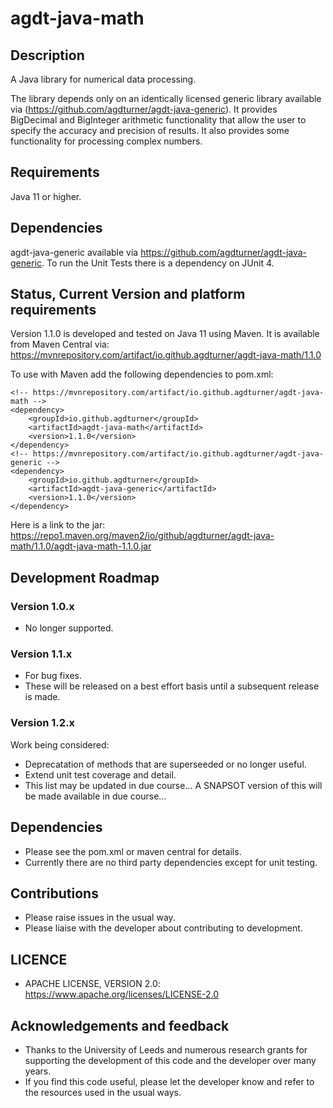 # agdt-java-math

## Description
A Java library for numerical data processing.

The library depends only on an identically licensed generic library available via (https://github.com/agdturner/agdt-java-generic). It provides BigDecimal and BigInteger arithmetic functionality that allow the user to specify the accuracy and precision of results. It also provides some functionality for processing complex numbers.

## Requirements
Java 11 or higher.

## Dependencies
agdt-java-generic available via https://github.com/agdturner/agdt-java-generic.
To run the Unit Tests there is a dependency on JUnit 4.

## Status, Current Version and platform requirements
Version 1.1.0 is developed and tested on Java 11 using Maven. It is available from Maven Central via: https://mvnrepository.com/artifact/io.github.agdturner/agdt-java-math/1.1.0

To use with Maven add the following dependencies to pom.xml:
```
<!-- https://mvnrepository.com/artifact/io.github.agdturner/agdt-java-math -->
<dependency>
    <groupId>io.github.agdturner</groupId>
    <artifactId>agdt-java-math</artifactId>
    <version>1.1.0</version>
</dependency>
<!-- https://mvnrepository.com/artifact/io.github.agdturner/agdt-java-generic -->
<dependency>
    <groupId>io.github.agdturner</groupId>
    <artifactId>agdt-java-generic</artifactId>
    <version>1.1.0</version>
</dependency>
```
Here is a link to the jar:
https://repo1.maven.org/maven2/io/github/agdturner/agdt-java-math/1.1.0/agdt-java-math-1.1.0.jar

## Development Roadmap
### Version 1.0.x
- No longer supported.
### Version 1.1.x
- For bug fixes.
- These will be released on a best effort basis until a subsequent release is made.
### Version 1.2.x
Work being considered:
- Deprecatation of methods that are superseeded or no longer useful.
- Extend unit test coverage and detail.
- This list may be updated in due course...
A SNAPSOT version of this will be made available in due course...

## Dependencies
- Please see the pom.xml or maven central for details.
- Currently there are no third party dependencies except for unit testing.

## Contributions
- Please raise issues in the usual way.
- Please liaise with the developer about contributing to development.

## LICENCE
- APACHE LICENSE, VERSION 2.0: https://www.apache.org/licenses/LICENSE-2.0

## Acknowledgements and feedback
- Thanks to the University of Leeds and numerous research grants for supporting the development of this code and the developer over many years.
- If you find this code useful, please let the developer know and refer to the resources used in the usual ways. 
